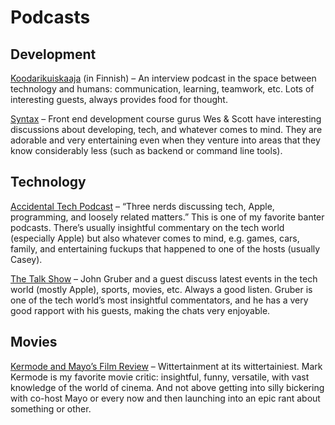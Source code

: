 # Podcasts

## Development

[Koodarikuiskaaja](https://koodarikuiskaaja.fi/podcast/) (in Finnish) – An interview podcast in the space between technology and humans: communication, learning, teamwork, etc. Lots of interesting guests, always provides food for thought.

[Syntax](https://syntax.fm/) – Front end development course gurus Wes & Scott have interesting discussions about developing, tech, and whatever comes to mind. They are adorable and very entertaining even when they venture into areas that they know considerably less (such as backend or command line tools).

## Technology

[Accidental Tech Podcast](https://atp.fm/) – “Three nerds discussing tech, Apple, programming, and loosely related matters.” This is one of my favorite banter podcasts. There’s usually insightful commentary on the tech world (especially Apple) but also whatever comes to mind, e.g. games, cars, family, and entertaining fuckups that happened to one of the hosts (usually Casey).

[The Talk Show](https://daringfireball.net/thetalkshow/) – John Gruber and a guest discuss latest events in the tech world (mostly Apple), sports, movies, etc. Always a good listen. Gruber is one of the tech world’s most insightful commentators, and he has a very good rapport with his guests, making the chats very enjoyable.

## Movies

[Kermode and Mayo’s Film Review](https://www.bbc.co.uk/programmes/b00lvdrj) – Wittertainment at its wittertainiest. Mark Kermode is my favorite movie critic: insightful, funny, versatile, with vast knowledge of the world of cinema. And not above getting into silly bickering with co-host Mayo or every now and then launching into an epic rant about something or other.